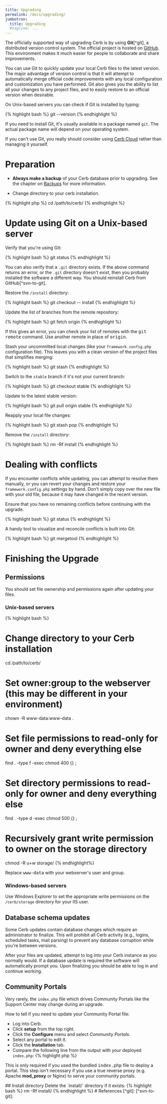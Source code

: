 ```yaml
---
title: Upgrading
permalink: /docs/upgrading/
jumbotron:
  title: Upgrading
  #tagline: ...
---
```


The officially supported way of upgrading Cerb is by using **Git**[^git], a distributed version control system.  The official project is hosted on [GitHub](http://github.com/wgm/cerb). This environment makes it much easier for people to collaborate and share improvements.

You can use Git to quickly update your local Cerb files to the latest version. The major advantage of version control is that it will attempt to automatically merge official code improvements with any local configuration and customization you have performed. Git also gives you the ability to list all your changes to any project files, and to easily restore to an official version when desirable.

On Unix-based servers you can check if Git is installed by typing:

{% highlight bash %}
git --version
{% endhighlight %}

If you need to install Git, it's usually available in a package named `git`. The actual package name will depend on your operating system.

If you can't use Git, you really should consider using [Cerb Cloud](/cloud) rather than managing it yourself.

# Preparation

- **Always make a backup** of your Cerb database prior to upgrading.  See the chapter on [Backups](/docs/backups/) for more information.

- Change directory to your cerb installation.

{% highlight php %}
cd /path/to/cerb/
{% endhighlight %}

# Update using Git on a Unix-based server

Verify that you're using Git:

{% highlight bash %}
git status
{% endhighlight %}

You can also verify that a `.git` directory exists. If the above command returns an error, or the `.git` directory doesn't exist, then you probably installed the software a different way.  You should reinstall Cerb from GitHub[^svn-to-git].

Restore the `/install` directory:

{% highlight bash %}
git checkout -- install
{% endhighlight %}

Update the list of branches from the remote repository:

{% highlight bash %}
git fetch origin
{% endhighlight %}

<div class="cerb-box note">
	<p>
		If this gives an error, you can check your list of remotes with the <tt>git remote</tt> command. Use another remote in place of <tt>origin</tt>.
	</p>
</div>

Stash your uncommitted local changes (like your `framework.config.php` configuration file).  This leaves you with a clean version of the project files that simplifies merging:

{% highlight bash %}
git stash
{% endhighlight %}

Switch to the `stable` branch if it's not your current branch:

{% highlight bash %}
git checkout stable
{% endhighlight %}

Update to the latest stable version:

{% highlight bash %}
git pull origin stable
{% endhighlight %}
    
Reapply your local file changes:

{% highlight bash %}
git stash pop
{% endhighlight %}

Remove the `/install` directory:

{% highlight bash %}
rm -Rf install
{% endhighlight %}

# Dealing with conflicts

If you encounter conflicts while updating, you can attempt to resolve them manually, or you can revert your changes and restore your `framework.config.php` settings by hand. Don't simply copy over the new file with your old file, because it may have changed in the recent version.

Ensure that you have no remaining conflicts before continuing with the upgrade.

{% highlight bash %}
git status
{% endhighlight %}

A handy tool to visualize and reconcile conflicts is built into Git:

{% highlight bash %}
git mergetool
{% endhighlight %}

# Finishing the Upgrade

## Permissions

You should set file ownership and permissions again after updating your files.

### Unix-based servers

{% highlight bash %}
# Change directory to your Cerb installation
cd /path/to/cerb/

# Set owner:group to the webserver (this may be different in your environment)
chown -R www-data:www-data .

# Set file permissions to read-only for owner and deny everything else
find . -type f -exec chmod 400 {} \;

# Set directory permissions to read-only for owner and deny everything else
find . -type d -exec chmod 500 {} \;

# Recursively grant write permission to owner on the storage directory
chmod -R u+w storage/
{% endhighlight%}

<div class="cerb-box note">
	<p>
		Replace <tt>www-data</tt> with your webserver's user and group.
	</p>
</div>

### Windows-based servers

Use Windows Explorer to set the appropriate write permissions on the `/cerb/storage` directory for your IIS user.

## Database schema updates

Some Cerb updates contain database changes which require an administrator to finalize. This will prohibit all Cerb activity (e.g., logins, scheduled tasks, mail parsing) to prevent any database corruption while you're between versions.

After your files are updated, attempt to log into your Cerb instance as you normally would. If a database update is required the software will automatically prompt you. Upon finalizing you should be able to log in and continue working.

## Community Portals

Very rarely, the `index.php` file which drives Community Portals like the Support Center may change during an upgrade.

How to tell if you need to update your Community Portal file:

- Log into Cerb.
- Click **setup** from the top right.
- Click the **Configure** menu and select *Community Portals*.
- Select any portal to edit it.
- Click the **Installation** tab.
- Compare the following line from the output with your deployed `index.php`:
{% highlight php %}
<?php
//...
define('SCRIPT_LAST_MODIFY', 1234567890); // last change
{% endhighlight %}

- If the number is different you should replace the `index.php` file for your community portal with the new version from Cerb.

<div class="cerb-box note">
	<p>
		This is only required if you used the bundled <tt>index.php</tt> file to deploy a portal. This step isn't necessary if you use a true reverse proxy (e.g. Apache <b>mod_proxy</b> or Nginx) to serve your community portals.
	</p>
</div>

## Install directory

Delete the `install/` directory if it exists:

{% highlight bash %}
rm -Rf install/
{% endhighlight %}

# References

[^git]: <http://en.wikipedia.org/wiki/Git_(software)>
[^svn-to-git]: <http://cerbweb.com/support/kb/article/71-Switching_a_Cerb5_installation_from_Subversion_to_Git>
